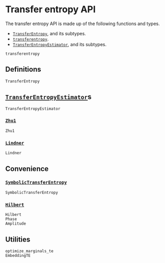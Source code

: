 
# Transfer entropy API

The transfer entropy API is made up of the following functions and types.

- [`TransferEntropy`](@ref), and its subtypes.
- [`transferentropy`](@ref).
- [`TransferEntropyEstimator`](@ref), and its subtypes.

```@docs
transferentropy
```

## Definitions

```@docs
TransferEntropy
```

## [`TransferEntropyEstimator`](@ref)s

```@docs
TransferEntropyEstimator
```

### [`Zhu1`](@ref)

```@docs
Zhu1
```

### [`Lindner`](@ref)

```@docs
Lindner
```

## Convenience

### [`SymbolicTransferEntropy`](@ref)

```@docs
SymbolicTransferEntropy
```

### [`Hilbert`](@ref)

```@docs
Hilbert
Phase
Amplitude
```

## Utilities

```@docs
optimize_marginals_te
EmbeddingTE
```
